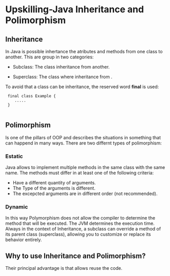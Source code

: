# Upskilling-Java Inheritance and Polimorphism

## Inheritance

In Java is possible inhertance the atributes and methods from one class to another. This are group in two categories:

- Subclass: The class inheritance from another.

- Superclass: The class where inheritance from .

To avoid that a class can be inheritance, the reserved word **final** is used:

```
 final class Example {
    .....
 }  
 
```

## Polimorphism

Is one of the pillars of OOP and describes the situations in something that can happend in many ways.
There are two differnt types of polimorphism:

### Estatic 
Java allows to implement multiple methods in the same class with the same name. The methods must differ in at least one of the following criteria:

- Have a different quantity of arguments.
- The Type of the arguments is different.
- The excepcted arguments are in different order (not recommended).

### Dynamic
In this way Polymorphism does not allow the compiler to determine the method that will be executed. The JVM determines the execution time.
Always in the context of Inheritance, a subclass can override a method of its parent class (superclass), allowing you to customize or replace its behavior entirely.


## Why to use Inheritance and Polimorphism?

Their principal advantage is that allows reuse the code.
